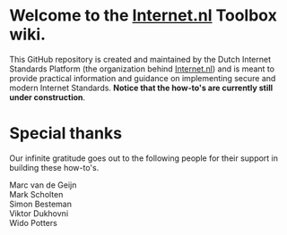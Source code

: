 # Welcome to the [Internet.nl](https://internet.nl) Toolbox wiki. 

This GitHub repository is created and maintained by the Dutch Internet Standards Platform (the organization behind [Internet.nl](https://internet.nl)) and is meant to provide practical information and guidance on implementing secure and modern Internet Standards. **Notice that the how-to's are currently still under construction**.

# Special thanks
Our infinite gratitude goes out to the following people for their support in building these how-to's.

Marc van de Geijn  
Mark Scholten  
Simon Besteman  
Viktor Dukhovni  
Wido Potters  
